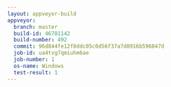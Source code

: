 ```yaml
---
layout: appveyor-build
appveyor:
  branch: master
  build-id: 46781142
  build-number: 492
  commit: 96d844fe12f8ddc05c0d56f37a7d0916b596847d
  job-id: ua4tvg7qmiuhm6ae
  job-number: 1
  os-name: Windows
  test-result: 1
---
```

